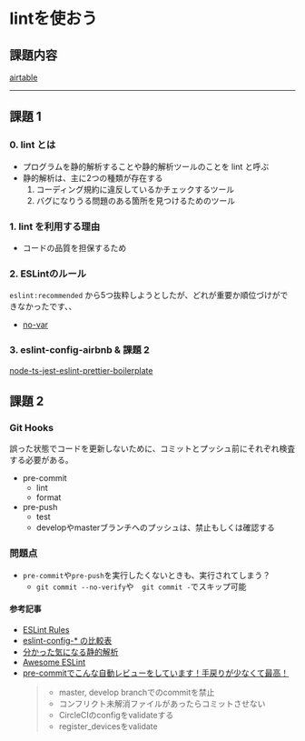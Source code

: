 # lintを使おう

## 課題内容

[airtable](https://airtable.com/appWjizyFJue33ycs/tblTnXBXFOYJ0J7lZ/viwyi8muFtWUlhNKG/recMEiNq2a17Huw6j?blocks=hide)

---

## 課題 1
### 0. lint とは
- プログラムを静的解析することや静的解析ツールのことを lint と呼ぶ
- 静的解析は、主に2つの種類が存在する
  1. コーディング規約に違反しているかチェックするツール
  2. バグになりうる問題のある箇所を見つけるためのツール

### 1. lint を利用する理由
- コードの品質を担保するため

### 2. ESLintのルール
`eslint:recommended` から5つ抜粋しようとしたが、どれが重要か順位づけができなかったです、、

- [no-var](https://eslint.org/docs/rules/no-var)

### 3. eslint-config-airbnb & 課題 2
[node-ts-jest-eslint-prettier-boilerplate](./node-ts-jest-eslint-prettier-boilerplate/)


## 課題 2
### Git Hooks
誤った状態でコードを更新しないために、コミットとプッシュ前にそれぞれ検査する必要がある。

- pre-commit
  - lint
  - format
- pre-push
  - test
  - developやmasterブランチへのプッシュは、禁止もしくは確認する

### 問題点
- `pre-commit`や`pre-push`を実行したくないときも、実行されてしまう？
  - `git commit --no-verify`や`	git commit -`でスキップ可能


#### 参考記事
- [ESLint Rules](https://eslint.org/docs/rules/)
- [eslint-config-* の比較表](https://zenn.dev/tapioca/articles/5685d794f6452b#ecmascript-6)
- [分かった気になる静的解析](https://qiita.com/s-tanoue/items/7eb485409765442fcb54)
- [Awesome ESLint](https://github.com/dustinspecker/awesome-eslint)
- [pre-commitでこんな自動レビューをしています！手戻りが少なくて最高！](https://tech.appbrew.io/entry/2020/05/15/132413)
  > - master, develop branchでのcommitを禁止
  > - コンフリクト未解消ファイルがあったらコミットさせない
  > - CircleCIのconfigをvalidateする
  > - register_devicesをvalidate